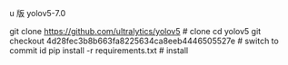 u 版 yolov5-7.0

git clone https://github.com/ultralytics/yolov5  # clone
cd yolov5
git checkout 4d28fec3b8b663fa8225634ca8eeb4446505527e # switch to commit id
pip install -r requirements.txt  # install
